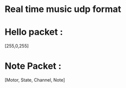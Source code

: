 # Real time music udp format

# Hello packet : 
[255,0,255]

# Note Packet :
[Motor, State, Channel, Note]
